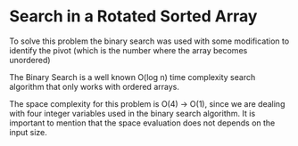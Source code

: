 # Search in a Rotated Sorted Array

To solve this problem the binary search was used with some modification to identify the pivot (which is the number where the array becomes unordered)

The Binary Search is a well known O(log n) time complexity search algorithm that only works with ordered arrays.

The space complexity for this problem is O(4) -> O(1), since we are dealing with four integer variables used in the binary search algorithm. It is important to mention that the space evaluation does not depends on the input size.
